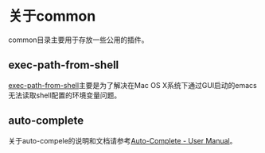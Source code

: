 # 关于common #
common目录主要用于存放一些公用的插件。

## exec-path-from-shell ##
[exec-path-from-shell](https://github.com/purcell/exec-path-from-shell)主要是为了解决在Mac OS X系统下通过GUI启动的emacs无法读取shell配置的环境变量问题。

## auto-complete ##
关于auto-compele的说明和文档请参考[Auto-Complete - User Manual](http://auto-complete.org/doc/manual.html)。

